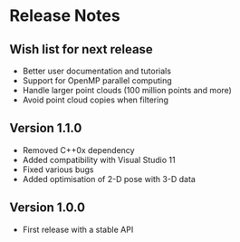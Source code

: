 Release Notes
=============

Wish list for next release
--------------------------

 * Better user documentation and tutorials
 * Support for OpenMP parallel computing
 * Handle larger point clouds (100 million points and more)
 * Avoid point cloud copies when filtering


Version 1.1.0
--------------

 * Removed C++0x dependency 
 * Added compatibility with Visual Studio 11
 * Fixed various bugs
 * Added optimisation of 2-D pose with 3-D data
 
Version 1.0.0
-------------

 * First release with a stable API
